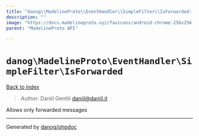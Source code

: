```yaml
---
title: "danog\\MadelineProto\\EventHandler\\SimpleFilter\\IsForwarded: Allows only forwarded messages"
description: ""
image: "https://docs.madelineproto.xyz/favicons/android-chrome-256x256.png"
parent: "MadelineProto API"

---
```

# `danog\MadelineProto\EventHandler\SimpleFilter\IsForwarded`
[Back to index](../../../../index.html)

> Author: Daniil Gentili <daniil@daniil.it>  
  

Allows only forwarded messages  



---
Generated by [danog/phpdoc](https://phpdoc.daniil.it)
